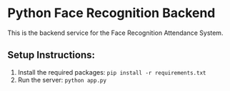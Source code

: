 # Python Face Recognition Backend 
 
This is the backend service for the Face Recognition Attendance System. 
 
## Setup Instructions: 
1. Install the required packages: `pip install -r requirements.txt` 
2. Run the server: `python app.py` 

